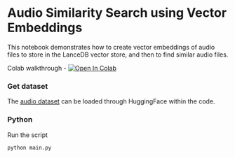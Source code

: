 # Audio Similarity Search using Vector Embeddings

This notebook demonstrates how to create vector embeddings of audio files to store in the LanceDB vector store, and then to find similar audio files.

Colab walkthrough - <a href="https://colab.research.google.com/github/lancedb/vectordb-recipes/blob/main/examples/audio_search/main.ipynb"><img src="https://colab.research.google.com/assets/colab-badge.svg" alt="Open In Colab"></a>

### Get dataset
The [audio dataset](https://huggingface.co/datasets/ashraq/esc50) can be loaded through HuggingFace within the code.

### Python
Run the script

```python
python main.py
```
